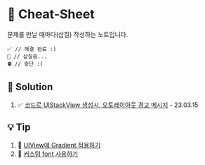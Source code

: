 # 🔖 Cheat-Sheet
 문제를 만날 때마다(삽질) 작성하는 노트입니다.
~~~
✅ // 해결 완료 :)
🚧 // 삽질중...
⛔️ // 중단 :(
~~~
 
## 💎 Solution
1. ✅ [코드로 UIStackView 생성시, 오토레이아웃 경고 메시지](Solution/1.md)  - 23.03.15


## 💡 Tip
1. 🚧 [UIView에 Gradient 적용하기](Tip/1.md) 
2. 🚧 [커스텀 font 사용하기](Tip/2.md) 